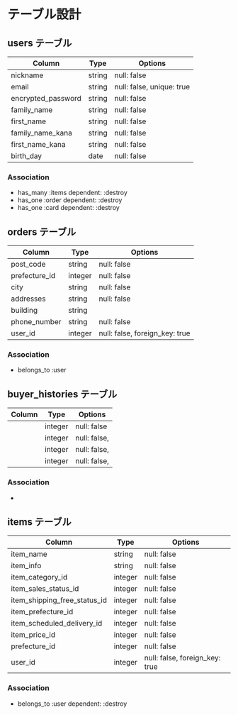 # テーブル設計

## users テーブル

| Column             | Type   | Options                  |
| ------------------ | ------ | ------------------------ |
| nickname           | string | null: false              |
| email              | string | null: false, unique: true|
| encrypted_password | string | null: false              |
| family_name        | string | null: false              |
| first_name         | string | null: false              |
| family_name_kana   | string | null: false              |
| first_name_kana    | string | null: false              |
| birth_day          | date   | null: false              |


### Association

- has_many :items dependent: :destroy
- has_one :order dependent: :destroy
- has_one :card dependent: :destroy

## orders テーブル

| Column        | Type          | Options                        |
| ------------- | ------------- | ------------------------------ |
| post_code     | string        | null: false                    |
| prefecture_id | integer       | null: false                    |
| city          | string        | null: false                    |
| addresses     | string        | null: false                    |
| building      | string        |                                |
| phone_number  | string        | null: false                    |
| user_id       | integer       | null: false, foreign_key: true |

### Association

- belongs_to :user

## buyer_histories テーブル

| Column          | Type    | Options                        |
| --------------- | ------- | ------------------------------ |
|      | integer | null: false                    |
|      | integer | null: false,                   |
|      | integer | null: false,                   |
|      | integer | null: false,                   |

### Association

- 

## items テーブル

| Column                       | Type          | Options                        |
| ---------------------------- | ------------- | ------------------------------ |
| item_name                    | string        | null: false                    |
| item_info                    | string        | null: false                    |
| item_category_id             | integer       | null: false                    |
| item_sales_status_id         | integer       | null: false                    |
| item_shipping_free_status_id | integer       | null: false                    |
| item_prefecture_id           | integer       | null: false                    |
| item_scheduled_delivery_id   | integer       | null: false                    |
| item_price_id                | integer       | null: false                    |
| prefecture_id                | integer       | null: false                    |
| user_id                      | integer       | null: false, foreign_key: true |

### Association

- belongs_to :user dependent: :destroy
